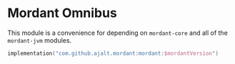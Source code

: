# Mordant Omnibus

This module is a convenience for depending on `mordant-core` and all of the `mordant-jvm` modules.

```kotlin
implementation("com.github.ajalt.mordant:mordant:$mordantVersion")
```
